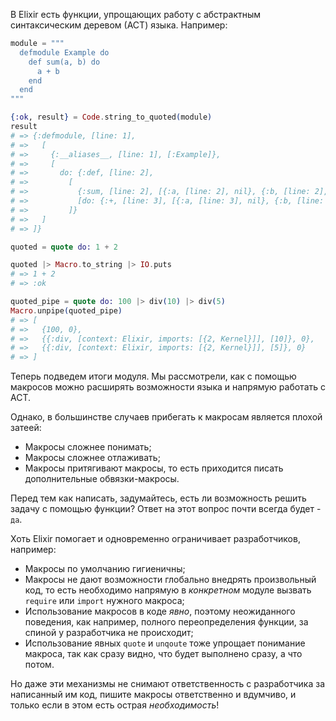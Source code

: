 
В Elixir есть функции, упрощающих работу с абстрактным синтаксическим деревом (АСТ) языка. Например:

```elixir
module = """
  defmodule Example do
    def sum(a, b) do
      a + b
    end
  end
"""

{:ok, result} = Code.string_to_quoted(module)
result
# => {:defmodule, [line: 1],
# =>   [
# =>     {:__aliases__, [line: 1], [:Example]},
# =>     [
# =>       do: {:def, [line: 2],
# =>         [
# =>           {:sum, [line: 2], [{:a, [line: 2], nil}, {:b, [line: 2], nil}]},
# =>           [do: {:+, [line: 3], [{:a, [line: 3], nil}, {:b, [line: 3], nil}]}]
# =>         ]}
# =>   ]
# => ]}

quoted = quote do: 1 + 2

quoted |> Macro.to_string |> IO.puts
# => 1 + 2
# => :ok

quoted_pipe = quote do: 100 |> div(10) |> div(5)
Macro.unpipe(quoted_pipe)
# => [
# =>   {100, 0},
# =>   {{:div, [context: Elixir, imports: [{2, Kernel}]], [10]}, 0},
# =>   {{:div, [context: Elixir, imports: [{2, Kernel}]], [5]}, 0}
# => ]
```

Теперь подведем итоги модуля. Мы рассмотрели, как с помощью макросов можно расширять возможности языка и напрямую работать с АСТ.

Однако, в большинстве случаев прибегать к макросам является плохой затеей:
- Макросы сложнее понимать;
- Макросы сложнее отлаживать;
- Макросы притягивают макросы, то есть приходится писать дополнительные обвязки-макросы.

Перед тем как написать, задумайтесь, есть ли возможность решить задачу с помощью функции? Ответ на этот вопрос почти всегда будет - `да`.

Хоть Elixir помогает и одновременно ограничивает разработчиков, например:
- Макросы по умолчанию гигиеничны;
- Макросы не дают возможности глобально внедрять произвольный код, то есть необходимо напрямую в *конкретном* модуле вызвать `require` или `import` нужного макроса;
- Использование макросов в коде *явно*, поэтому неожиданного поведения, как например, полного переопределения функции, за спиной у разработчика не происходит;
- Использование явных `quote` и `unqoute` тоже упрощает понимание макроса, так как сразу видно, что будет выполнено сразу, а что потом.

Но даже эти механизмы не снимают ответственность с разработчика за написанный им код, пишите макросы ответственно и вдумчиво, и только если в этом есть острая *необходимость*!
